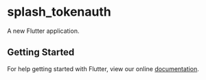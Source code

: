 # splash_tokenauth

A new Flutter application.

## Getting Started

For help getting started with Flutter, view our online
[documentation](https://flutter.io/).
